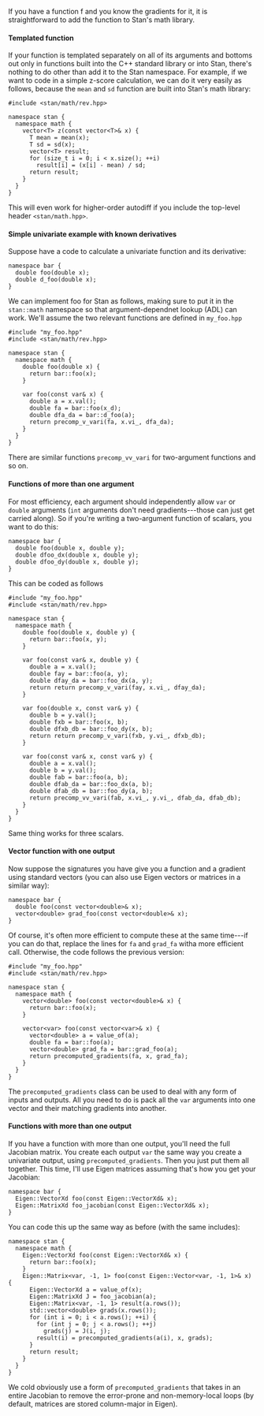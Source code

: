 If you have a function f and you know the gradients for it, it is straightforward to add the function to Stan's math library.


#### Templated function

If your function is templated separately on all of its arguments and bottoms out only in functions built into the C++ standard library or into Stan, there's nothing to do other than add it to the Stan namespace.  For example, if we want to code in a simple z-score calculation, we can do it very easily as follows, because the `mean` and `sd` function are built into Stan's math library:


```
#include <stan/math/rev.hpp>

namespace stan {
  namespace math {
    vector<T> z(const vector<T>& x) {
      T mean = mean(x);
      T sd = sd(x);
      vector<T> result;
      for (size_t i = 0; i < x.size(); ++i)
        result[i] = (x[i] - mean) / sd;
      return result;
    }
  }
}
```

This will even work for higher-order autodiff if you include the top-level header `<stan/math.hpp>`.

#### Simple univariate example with known derivatives

Suppose have a code to calculate a univariate function and its derivative:

```
namespace bar {
  double foo(double x);
  double d_foo(double x);  
}
```

We can implement foo for Stan as follows, making sure to put it in the `stan::math` namespace so that argument-dependnet lookup (ADL) can work.  We'll assume the two relevant functions are defined in `my_foo.hpp`

```
#include "my_foo.hpp"
#include <stan/math/rev.hpp>

namespace stan {
  namespace math {
    double foo(double x) {
      return bar::foo(x);
    }

    var foo(const var& x) {
      double a = x.val();
      double fa = bar::foo(x_d);
      double dfa_da = bar::d_foo(a);
      return precomp_v_vari(fa, x.vi_, dfa_da);
    }
  }
}
```

There are similar functions `precomp_vv_vari` for two-argument functions and so on.



#### Functions of more than one argument

For most efficiency, each argument should independently allow `var` or `double` arguments (`int` arguments don't need gradients---those can just get carried along).  So if you're writing a two-argument function of scalars, you want to do this:

```
namespace bar {
  double foo(double x, double y);
  double dfoo_dx(double x, double y);
  double dfoo_dy(double x, double y);
}
```

This can be coded as follows

```
#include "my_foo.hpp"
#include <stan/math/rev.hpp>

namespace stan {
  namespace math {
    double foo(double x, double y) {
      return bar::foo(x, y);
    }

    var foo(const var& x, double y) {
      double a = x.val();
      double fay = bar::foo(a, y);
      double dfay_da = bar::foo_dx(a, y);
      return return precomp_v_vari(fay, x.vi_, dfay_da);
    }

    var foo(double x, const var& y) {
      double b = y.val();
      double fxb = bar::foo(x, b);
      double dfxb_db = bar::foo_dy(x, b);
      return return precomp_v_vari(fxb, y.vi_, dfxb_db);
    }
   
    var foo(const var& x, const var& y) {
      double a = x.val();
      double b = y.val();
      double fab = bar::foo(a, b);
      double dfab_da = bar::foo_dx(a, b);
      double dfab_db = bar::foo_dy(a, b);
      return precomp_vv_vari(fab, x.vi_, y.vi_, dfab_da, dfab_db);
    }
  }
}
```

Same thing works for three scalars.


#### Vector function with one output

Now suppose the signatures you have give you a function and a gradient using standard vectors (you can also use Eigen vectors or matrices in a similar way):

```
namespace bar {
  double foo(const vector<double>& x);
  vector<double> grad_foo(const vector<double>& x);
}
```

Of course, it's often more efficient to compute these at the same time---if you can do that, replace the lines for `fa` and `grad_fa` witha more efficient call.  Otherwise, the code follows the previous version:

```
#include "my_foo.hpp"
#include <stan/math/rev.hpp>

namespace stan {
  namespace math {
    vector<double> foo(const vector<double>& x) {
      return bar::foo(x);
    }

    vector<var> foo(const vector<var>& x) {
      vector<double> a = value_of(a);
      double fa = bar::foo(a);
      vector<double> grad_fa = bar::grad_foo(a);  
      return precomputed_gradients(fa, x, grad_fa);
    }
  }
}
```

The `precomputed_gradients` class can be used to deal with any form of inputs and outputs.  All you need to do is pack all the `var` arguments into one vector and their matching gradients into another.

#### Functions with more than one output

If you have a function with more than one output, you'll need the full Jacobian matrix.  You create each output `var` the same way you create a univariate output, using `precomputed_gradients`.  Then you just put them all together.  This time, I'll use Eigen matrices assuming that's how you get your Jacobian:

```
namespace bar {
  Eigen::VectorXd foo(const Eigen::VectorXd& x);
  Eigen::MatrixXd foo_jacobian(const Eigen::VectorXd& x);
}
```

You can code this up the same way as before (with the same includes):

```
namespace stan {
  namespace math {
    Eigen::VectorXd foo(const Eigen::VectorXd& x) {
      return bar::foo(x);
    }
    Eigen::Matrix<var, -1, 1> foo(const Eigen::Vector<var, -1, 1>& x) {
      Eigen::VectorXd a = value_of(x);
      Eigen::MatrixXd J = foo_jacobian(a);
      Eigen::Matrix<var, -1, 1> result(a.rows());
      std::vector<double> grads(x.rows());
      for (int i = 0; i < a.rows(); ++i) {
        for (int j = 0; j < a.rows(); ++j)
          grads(j) = J(i, j);
        result(i) = precomputed_gradients(a(i), x, grads);
      }
      return result;
    }
  }
}
```

We cold obviously use a form of `precomputed_gradients` that takes in an entire Jacobian to remove the error-prone and non-memory-local loops (by default, matrices are stored column-major in Eigen).
   

  